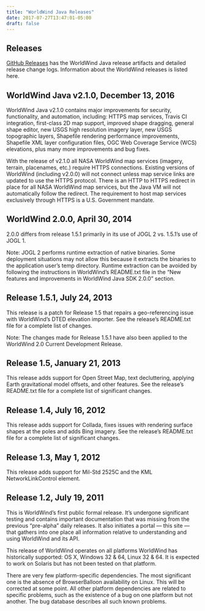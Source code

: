 ```yaml
---
title: "WorldWind Java Releases"
date: 2017-07-27T13:47:01-05:00
draft: false
---
```


## Releases

[GitHub Releases](https://github.com/NASAWorldWind/WorldWindJava/releases) has the WorldWind Java release artifacts and detailed release change logs. Information about the WorldWind releases is listed here.

## WorldWind Java v2.1.0, December 13, 2016

WorldWind Java v2.1.0 contains major improvements for security, functionality, and automation, including: HTTPS map services, Travis CI integration, first-class 2D map support, improved shape dragging, general shape editor, new USGS high resolution imagery layer, new USGS topographic layers, Shapefile rendering performance improvements, Shapefile XML layer configuration files, OGC Web Coverage Service (WCS) elevations, plus many more improvements and bug fixes.

With the release of v2.1.0 all NASA WorldWind map services (imagery, terrain, placenames, etc.) require HTTPS connections. Existing versions of WorldWind (including v2.0.0) will not connect unless map service links are updated to use the HTTPS protocol. There is an HTTP to HTTPS redirect in place for all NASA WorldWind map services, but the Java VM will not automatically follow the redirect. The requirement to host map services exclusively through HTTPS is a U.S. Government mandate.

## WorldWind 2.0.0, April 30, 2014

2.0.0 differs from release 1.5.1 primarily in its use of JOGL 2 vs. 1.5.1’s use of JOGL 1.

Note: JOGL 2 performs runtime extraction of native binaries. Some deployment situations may not allow this because it extracts the binaries to the application user’s temp directory. Runtime extraction can be avoided by following the instructions in WorldWind’s README.txt file in the “New features and improvements in WorldWind Java SDK 2.0.0” section.

## Release 1.5.1, July 24, 2013

This release is a patch for Release 1.5 that repairs a geo-referencing issue with WorldWind’s DTED elevation importer. See the release’s README.txt file for a complete list of changes.

Note: The changes made for Release 1.5.1 have also been applied to the WorldWind 2.0 Current Development Release.

## Release 1.5, January 21, 2013

This release adds support for Open Street Map, text decluttering, applying Earth gravitational model offsets, and other features. See the release’s README.txt file for a complete list of significant changes.

## Release 1.4, July 16, 2012

This release adds support for Collada, fixes issues with rendering surface shapes at the poles and adds Bing imagery. See the release’s README.txt file for a complete list of significant changes.

## Release 1.3, May 1, 2012

This release adds support for Mil-Std 2525C and the KML NetworkLinkControl element.

## Release 1.2, July 19, 2011

This is WorldWind’s first public formal release. It’s undergone significant testing and contains important documentation that was missing from the previous “pre-alpha” daily releases. It also initiates a portal — this site — that gathers into one place all information relative to understanding and using WorldWind and its API.

This release of WorldWind operates on all platforms WorldWind has historically supported: OS X, Windows 32 & 64, Linux 32 & 64. It is expected to work on Solaris but has not been tested on that platform.

There are very few platform-specific dependencies. The most significant one is the absence of BrowserBalloon availability on Linux. This will be corrected at some point. All other platform dependencies are related to specific problems, such as the existence of a bug on one platform but not another. The bug database describes all such known problems.